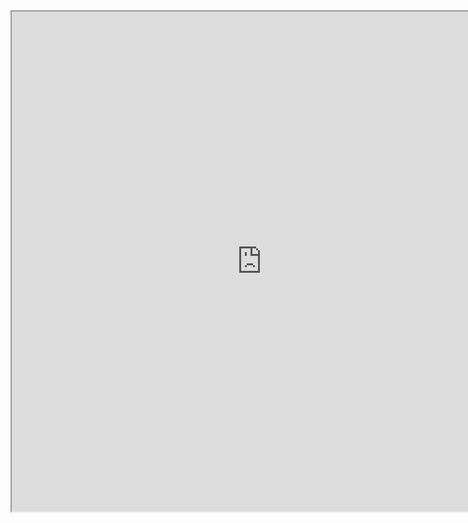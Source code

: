 <iframe width="800" height="800" src="https://www.bmcx.com/apiiframe/?api_from=bmcx&api_url=https://www.bmcx.com/&api_width=98%&api_backgroundcolor=FFFFFF">
</iframe>